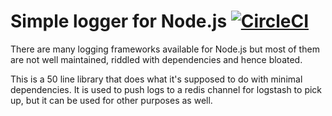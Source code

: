 # Simple logger for Node.js [![CircleCI](https://circleci.com/gh/spaghetti-/redis-logger.svg?style=svg)](https://circleci.com/gh/spaghetti-/redis-logger)

There are many logging frameworks available for Node.js but most of them are not
well maintained, riddled with dependencies and hence bloated.

This is a 50 line library that does what it's supposed to do with minimal
dependencies. It is used to push logs to a redis channel for logstash to pick
up, but it can be used for other purposes as well.
